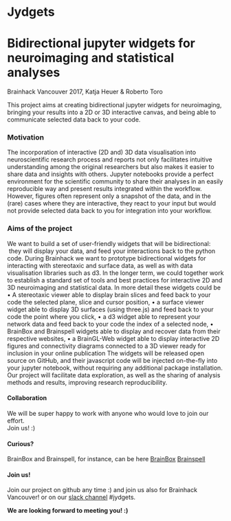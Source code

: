 # Jydgets

# Bidirectional jupyter widgets for neuroimaging and statistical analyses 

Brainhack Vancouver 2017, Katja Heuer & Roberto Toro

This project aims at creating bidirectional jupyter widgets for neuroimaging, bringing your results into a 2D or 3D interactive canvas, and being able to communicate selected data back to your code.  

### Motivation  
The incorporation of interactive (2D and) 3D data visualisation into neuroscientific research process and reports not only facilitates intuitive understanding among the original researchers but also makes it easier to share data and insights with others. Jupyter notebooks provide a perfect environment for the scientific community to share their analyses in an easily reproducible way and present results integrated within the workflow. However, figures often represent only a snapshot of the data, and in the (rare) cases where they are interactive, they react to your input but would not provide selected data back to you for integration into your workflow.  

### Aims of the project  
We want to build a set of user-friendly widgets that will be bidirectional:  they will display your data, and feed your interactions back to the python code. During Brainhack we want to prototype bidirectional widgets for interacting with stereotaxic and surface data, as well as with data visualisation libraries such as d3. In the longer term, we could together work to establish a standard set of tools and best practices for interactive 2D and 3D neuroimaging and statistical data. 
In more detail these widgets could be 
	•	A stereotaxic viewer able to display brain slices and feed back to your code the selected plane, slice and cursor position,
	•	a surface viewer widget able to display 3D surfaces (using three.js) and feed back to your code the point where you click,
	•	a d3 widget able to represent your network data and feed back to your code the index of a selected node,
	•	BrainBox and Brainspell widgets able to display and recover data from their respective websites,
	•	a BrainGL-Web widget able to display interactive 2D figures and connectivity diagrams connected to a 3D viewer ready for inclusion in your online publication 
The widgets will be released open source on GitHub, and their javascript code will be injected on-the-fly into your jupyter notebook, without requiring any additional package installation. Our project will facilitate data exploration, as well as the sharing of analysis methods and results, improving research reproducibility.
  


#### Collaboration  

We will be super happy to work with anyone who would love to join our effort.  
Join us! :)  
 
 
 
#### Curious?  

BrainBox and Brainspell, for instance, can be here 
[BrainBox](http/://brainbox.pasteur.fr)
[Brainspell](http://brainspell.org)
 
 
#### Join us!  

Join our project on github any time :) and join us also for Brainhack Vancouver!
or on our [slack channel](https://brainhack-slack-invite.herokuapp.com/) #jydgets. 
 
 

**We are looking forward to meeting you! :)**  


